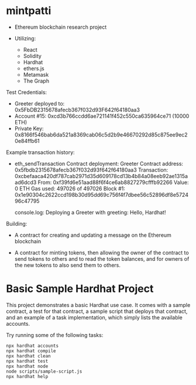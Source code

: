# mintpatti

- Ethereum blockchain research project

- Utilizing:
  - React
  - Solidity
  - Hardhat
  - ethers.js
  - Metamask
  - The Graph

Test Credentials:

- Greeter deployed to: 0x5FbDB2315678afecb367f032d93F642f64180aa3
- Account #15: 0xcd3b766ccdd6ae721141f452c550ca635964ce71 (10000 ETH)
- Private Key: 0x8166f546bab6da521a8369cab06c5d2b9e46670292d85c875ee9ec20e84ffb61

Example transaction history:

- eth_sendTransaction
  Contract deployment: Greeter
  Contract address: 0x5fbdb2315678afecb367f032d93f642f64180aa3
  Transaction: 0xcbefaaca420df787cab2971d35d609178cd13b4b84a08eeb92ae1315aad6dcd3
  From: 0xf39fd6e51aad88f6f4ce6ab8827279cfffb92266
  Value: 0 ETH
  Gas used: 497026 of 497026
  Block #1: 0x1e90304c2622ccd198b30d95dd69c756f4f7dbee56c52896df8e572496c47795

  console.log:
  Deploying a Greeter with greeting: Hello, Hardhat!

Building:

- A contract for creating and updating a message on the Ethereum blockchain

- A contract for minting tokens, then allowing the owner of the contract to send tokens to others and to read the token balances, and for owners of the new tokens to also send them to others.

# Basic Sample Hardhat Project

This project demonstrates a basic Hardhat use case. It comes with a sample contract, a test for that contract, a sample script that deploys that contract, and an example of a task implementation, which simply lists the available accounts.

Try running some of the following tasks:

```shell
npx hardhat accounts
npx hardhat compile
npx hardhat clean
npx hardhat test
npx hardhat node
node scripts/sample-script.js
npx hardhat help
```

